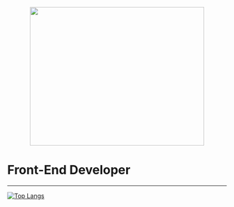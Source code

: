 <p align="center">
<img src="https://i.imgur.com/WAtGNF6.png" width="400px" height="318px"/>
<h1>Front-End Developer</h1>
<hr>

[![Top Langs](https://github-readme-stats.vercel.app/api/top-langs/?username=Adriano-js&layout=compact)](https://github.com/anuraghazra/github-readme-stats)
</p>
